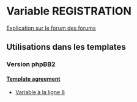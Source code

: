 # Variable REGISTRATION
[Explication sur le forum des forums](http://forum.forumactif.com/t294113-listing-des-variables#REGISTRATION)

## Utilisations dans les templates

### Version phpBB2

#### [Template agreement](subsilver/agreement.md)
* [Variable à la ligne 8](../subsilver/agreement.tpl#L8)